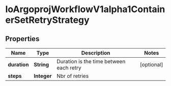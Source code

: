 

# IoArgoprojWorkflowV1alpha1ContainerSetRetryStrategy


## Properties

Name | Type | Description | Notes
------------ | ------------- | ------------- | -------------
**duration** | **String** | Duration is the time between each retry |  [optional]
**steps** | **Integer** | Nbr of retries | 



